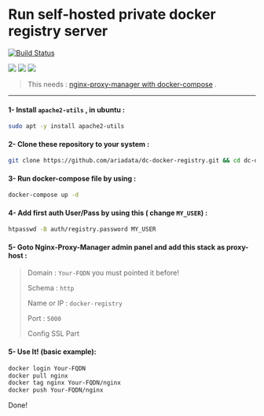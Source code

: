# Run self-hosted private docker registry server
[![Build Status](https://files.ariadata.co/file/ariadata_logo.png)](https://ariadata.co)

![](https://img.shields.io/github/stars/ariadata/dc-docker-registry.svg)
![](https://img.shields.io/github/watchers/ariadata/dc-docker-registry.svg)
![](https://img.shields.io/github/forks/ariadata/dc-docker-registry.svg)

> This needs : [nginx-proxy-manager with docker-compose](https://github.com/ariadata/dc-nginxproxymanager) .

---
#### 1- Install `apache2-utils` , in ubuntu :
```sh
sudo apt -y install apache2-utils
```
#### 2- Clone these repository to your system :
```sh
git clone https://github.com/ariadata/dc-docker-registry.git && cd dc-docker-registry && rm -rf .git
```
#### 3- Run docker-compose file by using :
```sh
docker-compose up -d
```
#### 4- Add first auth User/Pass by using this ( change `MY_USER`) :
```sh
htpasswd -B auth/registry.password MY_USER
```
#### 5- Goto Nginx-Proxy-Manager admin panel and add this stack as proxy-host :
> Domain : `Your-FQDN` you must pointed it before!
> 
> Schema : `http`
> 
> Name or IP : `docker-registry`
> 
> Port : `5000`
>
> Config SSL Part

#### 5- Use It! (basic example): 
```sh
docker login Your-FQDN
docker pull nginx
docker tag nginx Your-FQDN/nginx
docker push Your-FQDN/nginx
```

Done!
